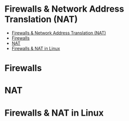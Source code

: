 # Firewalls & Network Address Translation (NAT)

- [Firewalls & Network Address Translation (NAT)](#firewalls--network-address-translation-nat)
- [Firewalls](#firewalls)
- [NAT](#nat)
- [Firewalls & NAT in Linux](#firewalls--nat-in-linux)

# Firewalls





# NAT






# Firewalls & NAT in Linux